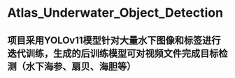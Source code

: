 # Atlas_Underwater_Object_Detection
## 项目采用YOLOv11模型针对大量水下图像和标签进行迭代训练，生成的后训练模型可对视频文件完成目标检测（水下海参、扇贝、海胆等）